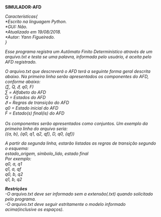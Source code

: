 <b>SIMULADOR-AFD</b>

<i>Características{<br/>
                *Escrito na linguagem Python.<br/>
                *GUI: Não.<br/>
                *Atualizado em 19/08/2018.<br/>
                *Autor: Yann Figueiredo.<br/>
                }<br/>

Esse programa registra um Autômato Finito Determinístico através de um arquivo.txt e testa se uma palavra, informada pelo usuário, é aceita pelo AFD registrado.

O arquivo.txt que descreverá o AFD terá a seguinte forma geral descrita abaixo. Na primeira linha serão apresentados os componentes do AFD, conforme abaixo:<br/>
(∑︀, Q, 𝛿, q0, F)<br/>
∑︀ = Alfabeto do AFD<br/>
Q = Estados do AFD<br/>
𝛿 = Regras de transição do AFD<br/>
q0 = Estado inicial do AFD<br/>
F = Estado(s) final(is) do AFD<br/>
<br/>
Os componentes serão apresentados como conjuntos. Um exemplo da primeira linha do
arquivo seria:<br/>
({a, b}, {q0, q1, q2, qf}, D, q0, {qf})<br/>

A partir da segunda linha, estarão listadas as regras de transição segundo o esquema:<br/>
estado_origem, símbolo_lido, estado final<br/>
Por exemplo:<br/>
q0, a, q1<br/>
q1, a, qf<br/>
q0, b, q2<br/>
q1, b, q2<br/>

***Restrições***<br/>
-O arquivo.txt deve ser informado sem a extensão(.txt) quando solicitado pelo programa.<br/>
-O arquivo.txt deve seguir estritamente o modelo informado acima(inclusive os espaços).</i>
